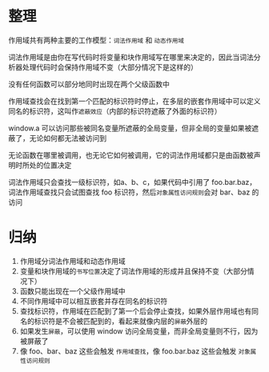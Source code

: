 # 整理

作用域共有两种主要的工作模型：`词法作用域` 和 `动态作用域`

词法作用域是由你在写代码时将变量和块作用域写在哪里来决定的，因此当词法分析器处理代码时会保持作用域不变（大部分情况下是这样的）

没有任何函数可以部分地同时出现在两个父级函数中

作用域查找会在找到第一个匹配的标识符时停止，在多层的嵌套作用域中可以定义同名的标识符，这叫作`遮蔽效应`（内部的标识符遮蔽了外面的标识符）

window.a 可以访问那些被同名变量所遮蔽的全局变量，但非全局的变量如果被遮蔽了，无论如何都无法被访问到

无论函数在哪里被调用，也无论它如何被调用，它的词法作用域都只是由函数被声明时所处的位置决定

词法作用域只会查找一级标识符，如a、b、c，如果代码中引用了 foo.bar.baz，词法作用域查找只会试图查找 foo 标识符，然后`对象属性访问规则`会对 bar、baz 的访问

# 归纳

1. 作用域分词法作用域和动态作用域
2. 变量和块作用域的`书写位置`决定了词法作用域的形成并且保持不变（大部分情况下）
3. 函数只能出现在一个父级作用域中
4. 不同作用域中可以相互嵌套并存在同名的标识符
5. 查找标识符，作用域在匹配到了第一个后会停止查找，如果外层作用域也有同名的标识符是不会被匹配到的，看起来就像内层的`屏蔽`外层的
6. 如果发生`屏蔽`，可以使用 window 访问全局变量，而非全局变量则不行，因为被屏蔽了
7. 像 foo、bar、baz 这些会触发 `作用域查找`，像 foo.bar.baz 这些会触发 `对象属性访问规则`
